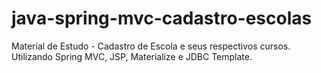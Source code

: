 # java-spring-mvc-cadastro-escolas
Material de Estudo - Cadastro de Escola e seus respectivos cursos. Utilizando Spring MVC, JSP, Materialize e JDBC Template.
